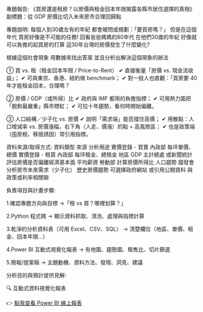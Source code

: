 專題報告:
《買房還是租房？以房價與租金回本年限揭露各縣市居住選擇的真相》
副標題：從 GDP 房價比切入未來房市合理回歸點

專題說明:
每個人到30歲左有的年紀
都會被問或規劃：「要買房嗎？」
但是在這個年代
買房好像是不可能的任務!
回看爸爸媽媽的80年代
在他們30歲的年紀
好像就可以負擔的起買房的打算
這30年台灣的房價發生了什麼變化?

根據這個社會現象
用數據來找出答案
並且分析出解決這個現象的辦法

① 買 vs. 租（租金回本年限 / Price-to-Rent）
✔ 直接衡量「房價 vs. 現金流收益」；
✔ 可與東京、香港、紐約做 benchmark；
✔ 對一般人也直觀：「買房要 40 年才能租金回本，合理嗎？

② 房價 / GDP（或所得）比
✔ 政府與 IMF 都用的負擔指標；
✔ 可用熱力圖把「脫鉤最嚴重」縣市標紅；
✔ 可拉十年趨勢，看何時開始偏離。

③ 人口結構／少子化 vs. 房價
✔ 說明「需求端」能否撐住高價；
✔ 用散點：人口增減率 vs. 房價漲幅，右下角（人走、價漲）的點 = 高風險區；
✔ 也是政策端（囤房稅、移居誘因）常引用指標。

資料來源/取得方式:
資料類型	        來源	              分析用途
實價登錄 - 買賣	內政部	              每坪單價、總價
實價登錄 - 租賃	內政部	              每坪租金、總租金
地區 GDP	      主計總處 或新聞統計	  評估房價是否偏離經濟基本面
平均薪資	        勞動部	              計算房價所得比
人口趨勢	        國發會	              分析房市未來需求（少子化）
歷史房價趨勢	    可選擇政府網站 或引用公開資料	與政策或利率相關聯


負責項目與計畫步驟:

1.確認專題方向與目標
→「租 vs 買？哪裡划算？」

2.Python 程式碼
→ 顯示資料抓取、清洗、處理與指標計算

3.乾淨的分析資料表（可用 Excel、CSV、SQL）
→ 清楚欄位（地區、單價、租金、回本年限…）

4.Power BI 互動式視覺化報表
→ 有地圖、趨勢圖、租售比、切片篩選

5.簡報/提案稿
→ 主題動機、資料方法、發現、洞見、建議


分析目的與預計提供見解:

🔍 互動式資料視覺化報表

👉 [點我查看 Power BI 線上報表](https://你的帳號.github.io/你的repo/)

